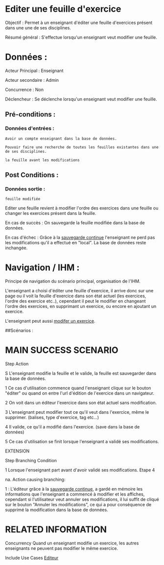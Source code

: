 # Editer une feuille d'exercice


Objectif :  Permet à un enseignant d'éditer une feuille d'exercices présent dans une une de ses disciplines.

Résumé général : S'effectue lorsqu'un enseignant veut modifier une feuille.

# Données :

Acteur Principal : Enseignant

Acteur secondaire : Admin

Concurrence : Non

Déclencheur : Se déclenche lorsqu'un enseignant veut modifier une feuille.

## Pré-conditions :

### Données d'entrées :

	Avoir un compte enseignant dans la base de données.

	Pouvoir faire une recherche de toutes les feuilles existantes dans une de ses disciplines.

	la feuille avant les modifications

## Post Conditions :

### Données sortie :

	feuille modifiée

Editer une feuille revient à modifier l'ordre des exercices dans une feuille ou changer les exercices présent dans la feuille.

En cas de succès : On sauvegarde la feuille modifiée dans la base de données.

En cas d'échec : Grâce à la [sauvegarde continue](/editeur.md) l'enseignant ne perd pas les modifications qu'il a effectué en "local". La base de données reste inchangée.

# Navigation / IHM  :

Principe de navigation du scénario principal, organisation de l'IHM.

L'enseignant a choisi d'éditer une feuille d'exercice, il arrive donc sur une page ou il voit la feuille d'exercice dans son état actuel (les exercices, l'ordre des exercice etc..), cependant il peut le modifier en changeant l'ordre des exercices, en supprimant un exercice, ou encore en ajoutant un exercice.

L'enseignant peut aussi [modifer un exercice](/editerexercice.md).

##Scénarios :

# MAIN SUCCESS SCENARIO

Step    Action

S    L'enseignant modifie la feuille et le valide, la feuille est sauvegarder dans la base de données.

1    Ce cas d'utilisation commence quand l'enseignant clique sur le bouton "éditer" ou quand on entre l'url d'édition de l'exercice dans un navigateur.

2    On voit dans un éditeur l'exercice dans son état actuel sans modification.

3    L'enseignant peut modifier tout ce qu'il veut dans l'exercice, même le supprimer. (balises, type d'exercice, tag etc...)

4    Il valide, ce qu'il a modifié dans l'exercice. (save dans la base de données)

5    Ce cas d'utilisation se finit lorsque l'enseignant a validé ses modifications.

EXTENSION 

Step    Branching Condition

1	 Lorsque l'enseignant part avant d'avoir validé ses modifications. Etape 4

na.  Action causing branching:

1 : L'éditeur grâce à la [sauvegarde continue](/editeur.md), a gardé en mémoire les informations que l'enseignant a commencé à modifier et les affiches, cependant si l'utilisateur veut annuler ses modifications, il lui suffit de cliqué sur le bouton "Annuler les modifications", ce qui a pour conséquence de supprimé la modification dans la base de données.


# RELATED INFORMATION

Concurrency    Quand un enseignant modifie un exercice, les autres enseignants ne peuvent pas modifier le même exercice.

Include Use Cases    [Editeur](/editeur.md)
 

<!--- 
Author : Jordan
Validator : 
-->

